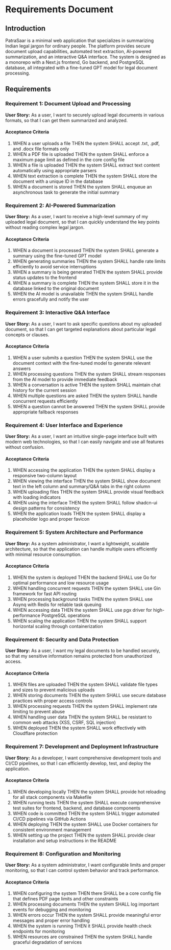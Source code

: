 # Requirements Document

## Introduction

PatraSaar is a minimal web application that specializes in summarizing Indian legal jargon for ordinary people. The platform provides secure document upload capabilities, automated text extraction, AI-powered summarization, and an interactive Q&A interface. The system is designed as a monorepo with a Next.js frontend, Go backend, and PostgreSQL database, all integrated with a fine-tuned GPT model for legal document processing.

## Requirements

### Requirement 1: Document Upload and Processing

**User Story:** As a user, I want to securely upload legal documents in various formats, so that I can get them summarized and analyzed.

#### Acceptance Criteria

1. WHEN a user uploads a file THEN the system SHALL accept .txt, .pdf, and .docx file formats only
2. WHEN a PDF file is uploaded THEN the system SHALL enforce a maximum page limit as defined in the core config file
3. WHEN a file is uploaded THEN the system SHALL extract text content automatically using appropriate parsers
4. WHEN text extraction is complete THEN the system SHALL store the document with a unique ID in the database
5. WHEN a document is stored THEN the system SHALL enqueue an asynchronous task to generate the initial summary

### Requirement 2: AI-Powered Summarization

**User Story:** As a user, I want to receive a high-level summary of my uploaded legal document, so that I can quickly understand the key points without reading complex legal jargon.

#### Acceptance Criteria

1. WHEN a document is processed THEN the system SHALL generate a summary using the fine-tuned GPT model
2. WHEN generating summaries THEN the system SHALL handle rate limits efficiently to avoid service interruptions
3. WHEN a summary is being generated THEN the system SHALL provide status updates to the frontend
4. WHEN a summary is complete THEN the system SHALL store it in the database linked to the original document
5. WHEN the AI model is unavailable THEN the system SHALL handle errors gracefully and notify the user

### Requirement 3: Interactive Q&A Interface

**User Story:** As a user, I want to ask specific questions about my uploaded document, so that I can get targeted explanations about particular legal concepts or clauses.

#### Acceptance Criteria

1. WHEN a user submits a question THEN the system SHALL use the document context with the fine-tuned model to generate relevant answers
2. WHEN processing questions THEN the system SHALL stream responses from the AI model to provide immediate feedback
3. WHEN a conversation is active THEN the system SHALL maintain chat history for the current session
4. WHEN multiple questions are asked THEN the system SHALL handle concurrent requests efficiently
5. WHEN a question cannot be answered THEN the system SHALL provide appropriate fallback responses

### Requirement 4: User Interface and Experience

**User Story:** As a user, I want an intuitive single-page interface built with modern web technologies, so that I can easily navigate and use all features without confusion.

#### Acceptance Criteria

1. WHEN accessing the application THEN the system SHALL display a responsive two-column layout
2. WHEN viewing the interface THEN the system SHALL show document text in the left column and summary/Q&A tabs in the right column
3. WHEN uploading files THEN the system SHALL provide visual feedback with loading indicators
4. WHEN using the interface THEN the system SHALL follow shadcn-ui design patterns for consistency
5. WHEN the application loads THEN the system SHALL display a placeholder logo and proper favicon

### Requirement 5: System Architecture and Performance

**User Story:** As a system administrator, I want a lightweight, scalable architecture, so that the application can handle multiple users efficiently with minimal resource consumption.

#### Acceptance Criteria

1. WHEN the system is deployed THEN the backend SHALL use Go for optimal performance and low resource usage
2. WHEN handling concurrent requests THEN the system SHALL use Gin framework for fast API routing
3. WHEN processing background tasks THEN the system SHALL use Asynq with Redis for reliable task queuing
4. WHEN accessing data THEN the system SHALL use pgx driver for high-performance PostgreSQL operations
5. WHEN scaling the application THEN the system SHALL support horizontal scaling through containerization

### Requirement 6: Security and Data Protection

**User Story:** As a user, I want my legal documents to be handled securely, so that my sensitive information remains protected from unauthorized access.

#### Acceptance Criteria

1. WHEN files are uploaded THEN the system SHALL validate file types and sizes to prevent malicious uploads
2. WHEN storing documents THEN the system SHALL use secure database practices with proper access controls
3. WHEN processing requests THEN the system SHALL implement rate limiting to prevent abuse
4. WHEN handling user data THEN the system SHALL be resistant to common web attacks (XSS, CSRF, SQL injection)
5. WHEN deployed THEN the system SHALL work effectively with Cloudflare protection

### Requirement 7: Development and Deployment Infrastructure

**User Story:** As a developer, I want comprehensive development tools and CI/CD pipelines, so that I can efficiently develop, test, and deploy the application.

#### Acceptance Criteria

1. WHEN developing locally THEN the system SHALL provide hot reloading for all stack components via Makefile
2. WHEN running tests THEN the system SHALL execute comprehensive test suites for frontend, backend, and database components
3. WHEN code is committed THEN the system SHALL trigger automated CI/CD pipelines via GitHub Actions
4. WHEN deploying THEN the system SHALL use Docker containers for consistent environment management
5. WHEN setting up the project THEN the system SHALL provide clear installation and setup instructions in the README

### Requirement 8: Configuration and Monitoring

**User Story:** As a system administrator, I want configurable limits and proper monitoring, so that I can control system behavior and track performance.

#### Acceptance Criteria

1. WHEN configuring the system THEN there SHALL be a core config file that defines PDF page limits and other constraints
2. WHEN processing documents THEN the system SHALL log important events for debugging and monitoring
3. WHEN errors occur THEN the system SHALL provide meaningful error messages and proper error handling
4. WHEN the system is running THEN it SHALL provide health check endpoints for monitoring
5. WHEN resources are constrained THEN the system SHALL handle graceful degradation of services